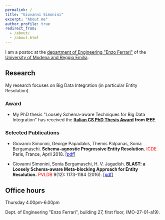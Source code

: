 ```yaml
---
permalink: /
title: "Giovanni Simonini"
excerpt: "About me"
author_profile: true
redirect_from: 
  - /about/
  - /about.html
---
```


I am a postoc at the [department of Engineering "Enzo Ferrari"](http://www.ingmo.unimore.it/site/en/home.html) of the [University of Modena and Reggio Emilia](http://www.unimore.it).

## Research
My research focuses on Big Data Integration (in particular Entity Resolution).

### Award
- My PhD thesis "Loosely Schema-aware Techniques for Big Data Integration" has received the **[Italian CS PhD Thesis Award](http://sites.ieee.org/italy-cs/ieee-computer-society-italy-section-chapter-2016-phd-thesis-award/) from IEEE**.

### Selected Publications
- Giovanni Simonini, George Papadakis, Themis Palpanas, Sonia Bergamaschi.
**Schema-agnostic Progressive Entity Resolution.**
<span style="color:red">ICDE</span> Paris, France, April 2018.
[[<span style="color:blue">pdf</span>]]()

- Giovanni Simonini, Sonia Bergamaschi, H. V. Jagadish.
**BLAST: a Loosely Schema-aware Meta-blocking Approach for Entity Resolution.**
<span style="color:red">PVLDB</span> 9(12): 1173-1184 (2016).
[[<span style="color:blue">pdf</span>]](http://stravanni.github.io/files/blast.pdf)

## Office hours
Thursday 4.00pm-6.00pm

Dept. of Engineering "Enzo Ferrari", building 27, first floor, (MO-27-01-a19).